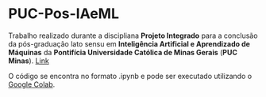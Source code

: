 # PUC-Pos-IAeML
Trabalho realizado durante a discipliana **Projeto Integrado** para a conclusão da pós-graduação lato sensu em **Inteligência Artificial e Aprendizado de Máquinas** da **Pontifícia Universidade Católica de Minas Gerais** (**PUC Minas**). [Link](https://www.pucminas.br/PucVirtual/Pos-Graduacao/Paginas/Inteligencia-Artificial-e-Aprendizado-de-Maquina.aspx)

O código se encontra no formato .ipynb e pode ser executado utilizando o [Google Colab](https://colab.research.google.com/). 
